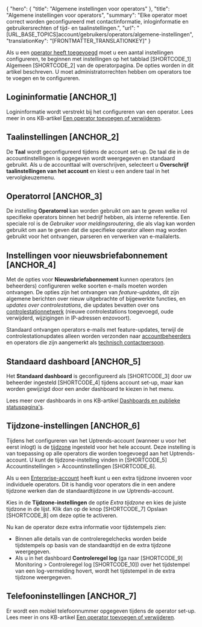 {
  "hero": {
    "title": "Algemene instellingen voor operators"
  },
  "title": "Algemene instellingen voor operators",
  "summary": "Elke operator moet correct worden geconfigureerd met contactinformatie, inloginformatie en gebruikersrechten of tijd- en taalinstellingen.",
  "url": "[URL_BASE_TOPICS]account/gebruikers/operators/algemene-instellingen",
  "translationKey": "[FRONTMATTER_TRANSLATIONKEY]"
}

Als u een [operator heeft toegevoegd]([LINK_URL_1]) moet u een aantal instellingen configureren, te beginnen met instellingen op het tabblad [SHORTCODE_1] Algemeen [SHORTCODE_2] van de operatorpagina. De opties worden in dit artikel beschreven. U moet administratorrechten hebben om operators toe te voegen en te configureren.

## Logininformatie [ANCHOR_1]
Logininformatie wordt verstrekt bij het configureren van een operator. Lees meer in ons KB-artikel [Een operator toevoegen of verwijderen]([LINK_URL_2]).

## Taalinstellingen [ANCHOR_2]
De **Taal** wordt geconfigureerd tijdens de account set-up. De taal die in de accountinstellingen is opgegeven wordt weergegeven en standaard gebruikt. Als u de accounttaal wilt overschrijven, selecteert u **Overschrijf taalinstellingen van het account** en kiest u een andere taal in het vervolgkeuzemenu.

## Operatorrol [ANCHOR_3]
De instelling **Operatorrol** kan worden gebruikt om aan te geven welke rol specifieke operators binnen het bedrijf hebben, als interne referentie. Een speciale rol is de *Gebruiker voor meldingsroutering*, die als vlag kan worden gebruikt om aan te geven dat die specifieke operator alleen mag worden gebruikt voor het ontvangen, parseren en verwerken van e-mailalerts. 

## Instellingen voor nieuwsbriefabonnement [ANCHOR_4]
Met de opties voor **Nieuwsbriefabonnement** kunnen operators (en beheerders) configureren welke soorten e-mails moeten worden ontvangen. De opties zijn het ontvangen van *feature-updates*, dit zijn algemene berichten over nieuw uitgebrachte of bijgewerkte functies, en *updates over controlestations*, die updates bevatten over ons [controlestationnetwerk]([LINK_URL_3]) (nieuwe controlestations toegevoegd, oude verwijderd, wijzigingen in IP-adressen enzovoort). 

Standaard ontvangen operators e-mails met feature-updates, terwijl de controlestationupdates alleen worden verzonden naar [accountbeheerders]([LINK_URL_4]) en operators die zijn aangemerkt als [technisch contactpersoon]([LINK_URL_5]).

## Standaard dashboard [ANCHOR_5]
Het **Standaard dashboard** is geconfigureerd als [SHORTCODE_3] door uw beheerder ingesteld [SHORTCODE_4] tijdens account set-up, maar kan worden gewijzigd door een ander dashboard te kiezen in het menu.

Lees meer over dashboards in ons KB-artikel [Dashboards en publieke statuspagina's]([LINK_URL_6]).

## Tijdzone-instellingen [ANCHOR_6]
Tijdens het configureren van het Uptrends-account (wanneer u voor het eerst inlogt) is de [tijdzone]([LINK_URL_7]) ingesteld voor het hele account. Deze instelling is van toepassing op alle operators die worden toegevoegd aan het Uptrends-account. U kunt de tijdzone-instelling vinden in [SHORTCODE_5] Accountinstellingen > Accountinstellingen [SHORTCODE_6]. 


Als u een [Enterprise-account]([LINK_URL_8]) heeft kunt u een extra tijdzone invoeren voor individuele operators. Dit is handig voor operators die in een andere tijdzone werken dan de standaardtijdzone in uw Uptrends-account.

Kies in de **Tijdzone-instellingen** de optie *Extra tijdzone* en kies de juiste tijdzone in de lijst. Klik dan op de knop [SHORTCODE_7] Opslaan [SHORTCODE_8] om deze optie te activeren.

Nu kan de operator deze extra informatie voor tijdstempels zien:

- Binnen alle details van de controleregelchecks worden beide tijdstempels op basis van de standaardtijd en de extra tijdzone weergegeven.
- Als u in het dashboard **Controleregel log**  (ga naar [SHORTCODE_9] Monitoring > Controleregel log [SHORTCODE_10]) over het tijdstempel van een log-vermelding hovert, wordt het tijdstempel in de extra tijdzone weergegeven.

## Telefooninstellingen [ANCHOR_7]
Er wordt een mobiel telefoonnummer opgegeven tijdens de operator set-up. Lees meer in ons KB-artikel [Een operator toevoegen of verwijderen]([LINK_URL_9]).  